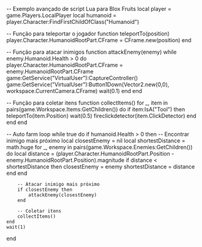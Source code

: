 -- Exemplo avançado de script Lua para Blox Fruits
local player = game.Players.LocalPlayer
local humanoid = player.Character:FindFirstChildOfClass("Humanoid")

-- Função para teleportar o jogador
function teleportTo(position)
    player.Character.HumanoidRootPart.CFrame = CFrame.new(position)
end

-- Função para atacar inimigos
function attackEnemy(enemy)
    while enemy.Humanoid.Health > 0 do
        player.Character.HumanoidRootPart.CFrame = enemy.HumanoidRootPart.CFrame
        game:GetService("VirtualUser"):CaptureController()
        game:GetService("VirtualUser"):Button1Down(Vector2.new(0,0), workspace.CurrentCamera.CFrame)
        wait(0.1)
    end
end

-- Função para coletar itens
function collectItems()
    for _, item in pairs(game.Workspace.Items:GetChildren()) do
        if item:IsA("Tool") then
            teleportTo(item.Position)
            wait(0.5)
            fireclickdetector(item.ClickDetector)
        end
    end
end

-- Auto farm loop
while true do
    if humanoid.Health > 0 then
        -- Encontrar inimigo mais próximo
        local closestEnemy = nil
        local shortestDistance = math.huge
        for _, enemy in pairs(game.Workspace.Enemies:GetChildren()) do
            local distance = (player.Character.HumanoidRootPart.Position - enemy.HumanoidRootPart.Position).magnitude
            if distance < shortestDistance then
                closestEnemy = enemy
                shortestDistance = distance
            end
        end

        -- Atacar inimigo mais próximo
        if closestEnemy then
            attackEnemy(closestEnemy)
        end

        -- Coletar itens
        collectItems()
    end
    wait(1)
end
